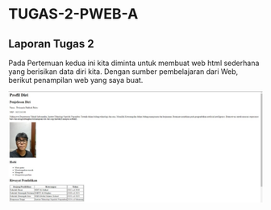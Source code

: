 # TUGAS-2-PWEB-A

## Laporan Tugas 2
Pada Pertemuan kedua ini kita diminta untuk membuat web html sederhana yang berisikan data diri kita. Dengan sumber pembelajaran dari Web, berikut penampilan web yang saya buat.

![Image Alt](https://github.com/notdoppi/TUGAS-2-PWEB-A/blob/6b552fd353fcc05544c4c994eba80e1a28a79c09/tampilan%20atas.jpg)
